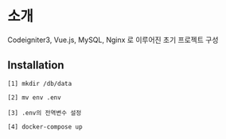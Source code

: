 # 소개
Codeigniter3, Vue.js, MySQL, Nginx 로 이루어진 초기 프로젝트 구성

## Installation
```
[1] mkdir /db/data

[2] mv env .env

[3] .env의 전역변수 설정

[4] docker-compose up
```
